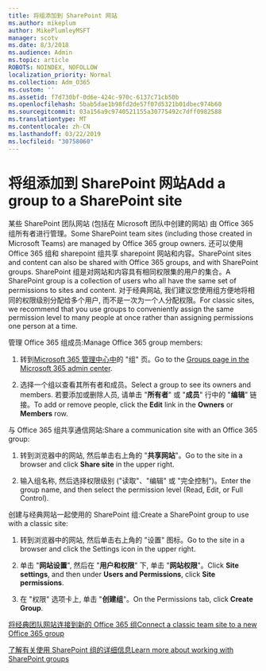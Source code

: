 ```yaml
---
title: 将组添加到 SharePoint 网站
ms.author: mikeplum
author: MikePlumleyMSFT
manager: scotv
ms.date: 8/3/2018
ms.audience: Admin
ms.topic: article
ROBOTS: NOINDEX, NOFOLLOW
localization_priority: Normal
ms.collection: Adm_O365
ms.custom: ''
ms.assetid: f7d730bf-0d6e-424c-970c-6137c71cb50b
ms.openlocfilehash: 5bab5dae1b98fd2de57f07d5321b01dbec974b60
ms.sourcegitcommit: 03a156a9c9740521155a30775492c7dff0982588
ms.translationtype: MT
ms.contentlocale: zh-CN
ms.lasthandoff: 03/22/2019
ms.locfileid: "30758060"
---
```

# <a name="add-a-group-to-a-sharepoint-site"></a><span data-ttu-id="0f8be-102">将组添加到 SharePoint 网站</span><span class="sxs-lookup"><span data-stu-id="0f8be-102">Add a group to a SharePoint site</span></span>

<span data-ttu-id="0f8be-103">某些 SharePoint 团队网站 (包括在 Microsoft 团队中创建的网站) 由 Office 365 组所有者进行管理。</span><span class="sxs-lookup"><span data-stu-id="0f8be-103">Some SharePoint team sites (including those created in Microsoft Teams) are managed by Office 365 group owners.</span></span> <span data-ttu-id="0f8be-104">还可以使用 Office 365 组和 sharepoint 组共享 sharepoint 网站和内容。</span><span class="sxs-lookup"><span data-stu-id="0f8be-104">SharePoint sites and content can also be shared with Office 365 groups, and with SharePoint groups.</span></span> <span data-ttu-id="0f8be-105">SharePoint 组是对网站和内容具有相同权限集的用户的集合。</span><span class="sxs-lookup"><span data-stu-id="0f8be-105">A SharePoint group is a collection of users who all have the same set of permissions to sites and content.</span></span> <span data-ttu-id="0f8be-106">对于经典网站, 我们建议您使用组方便地将相同的权限级别分配给多个用户, 而不是一次为一个人分配权限。</span><span class="sxs-lookup"><span data-stu-id="0f8be-106">For classic sites, we recommend that you use groups to conveniently assign the same permission level to many people at once rather than assigning permissions one person at a time.</span></span>
  
<span data-ttu-id="0f8be-107">管理 Office 365 组成员:</span><span class="sxs-lookup"><span data-stu-id="0f8be-107">Manage Office 365 group members:</span></span>
  
1. <span data-ttu-id="0f8be-108">转到[Microsoft 365 管理中心中](https://portal.office.com/adminportal/home#/groups)的 "组" 页。</span><span class="sxs-lookup"><span data-stu-id="0f8be-108">Go to the [Groups page in the Microsoft 365 admin center](https://portal.office.com/adminportal/home#/groups).</span></span>
    
2. <span data-ttu-id="0f8be-109">选择一个组以查看其所有者和成员。</span><span class="sxs-lookup"><span data-stu-id="0f8be-109">Select a group to see its owners and members.</span></span> <span data-ttu-id="0f8be-110">若要添加或删除人员, 请单击 "**所有者**" 或 "**成员**" 行中的 "**编辑**" 链接。</span><span class="sxs-lookup"><span data-stu-id="0f8be-110">To add or remove people, click the **Edit** link in the **Owners** or **Members** row.</span></span> 
    
<span data-ttu-id="0f8be-111">与 Office 365 组共享通信网站:</span><span class="sxs-lookup"><span data-stu-id="0f8be-111">Share a communication site with an Office 365 group:</span></span>
  
1. <span data-ttu-id="0f8be-112">转到浏览器中的网站, 然后单击右上角的 "**共享网站**"。</span><span class="sxs-lookup"><span data-stu-id="0f8be-112">Go to the site in a browser and click **Share site** in the upper right.</span></span> 
    
2. <span data-ttu-id="0f8be-113">输入组名称, 然后选择权限级别 ("读取"、"编辑" 或 "完全控制")。</span><span class="sxs-lookup"><span data-stu-id="0f8be-113">Enter the group name, and then select the permission level (Read, Edit, or Full Control).</span></span>
    
<span data-ttu-id="0f8be-114">创建与经典网站一起使用的 SharePoint 组:</span><span class="sxs-lookup"><span data-stu-id="0f8be-114">Create a SharePoint group to use with a classic site:</span></span>
  
1. <span data-ttu-id="0f8be-115">转到浏览器中的网站, 然后单击右上角的 "设置" 图标。</span><span class="sxs-lookup"><span data-stu-id="0f8be-115">Go to the site in a browser and click the Settings icon in the upper right.</span></span>
    
2. <span data-ttu-id="0f8be-116">单击 "**网站设置**", 然后在 "**用户和权限**" 下, 单击 "**网站权限**"。</span><span class="sxs-lookup"><span data-stu-id="0f8be-116">Click **Site settings**, and then under **Users and Permissions**, click **Site permissions**.</span></span>
    
3. <span data-ttu-id="0f8be-117">在 "权限" 选项卡上, 单击 "**创建组**"。</span><span class="sxs-lookup"><span data-stu-id="0f8be-117">On the Permissions tab, click **Create Group**.</span></span>
    
[<span data-ttu-id="0f8be-118">将经典团队网站连接到新的 Office 365 组</span><span class="sxs-lookup"><span data-stu-id="0f8be-118">Connect a classic team site to a new Office 365 group</span></span>](https://go.microsoft.com/fwlink/?linkid=2008654)
  
[<span data-ttu-id="0f8be-119">了解有关使用 SharePoint 组的详细信息</span><span class="sxs-lookup"><span data-stu-id="0f8be-119">Learn more about working with SharePoint groups</span></span>](https://go.microsoft.com/fwlink/?linkid=874658)
  

